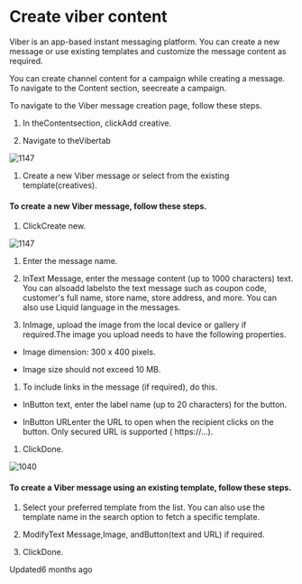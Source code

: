 # Create viber content

Viber is an app-based instant messaging platform. You can create a new message or use existing templates and customize the message content as required.

You can create channel content for a campaign while creating a message. To navigate to the Content section, seecreate a campaign.

To navigate to the Viber message creation page, follow these steps.

1. In theContentsection, clickAdd creative.

2. Navigate to theVibertab

![1147](https://files.readme.io/a9a650f-hZwpFbwocRE3hDkPzWVAL-PaV3mC944Fxg.png)

1. Create a new Viber message or select from the existing template(creatives).

#### To create a new Viber message, follow these steps.

1. ClickCreate new.

![1147](https://files.readme.io/ac9571b-jwtyAODyeW3y3SFY6PKg9vWVP3Ht6Q6Iyw.png)

1. Enter the message name.

2. InText Message, enter the message content (up to 1000 characters) text. You can alsoadd labelsto the text message such as coupon code, customer's full name, store name, store address, and more. You can also use Liquid language in the messages.

3. InImage, upload the image from the local device or gallery if required.The image you upload needs to have the following properties.

- Image dimension: 300 x 400 pixels.

- Image size should not exceed 10 MB.

1. To include links in the message (if required), do this.

- InButton text, enter the label name (up to 20 characters) for the button.

- InButton URLenter the URL to open when the recipient clicks on the button. Only secured URL is supported ( https://...).

1. ClickDone.

![1040](https://files.readme.io/2be8546-AYRsG-7qbENwatO8_m0p13YMrlxRL2uQkA.png)

#### To create a Viber message using an existing template, follow these steps.

1. Select your preferred template from the list. You can also use the template name in the search option to fetch a specific template.

2. ModifyText Message,Image, andButton(text and URL) if required.

3. ClickDone.

Updated6 months ago